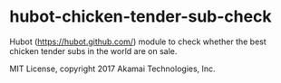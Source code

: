 # hubot-chicken-tender-sub-check
Hubot (https://hubot.github.com/) module to check whether the best chicken tender subs in the world are on sale.

MIT License, copyright 2017 Akamai Technologies, Inc.
